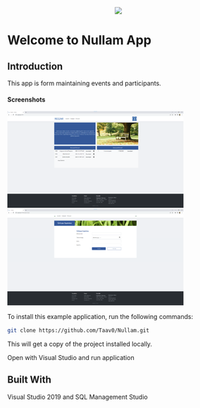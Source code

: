 <p align="center">
<img src="https://github.com/Shpakovsky94/checkify-app/blob/master/03-frontend/angular-checkify/src/assets/images/logo.png" width="300">
 </p>

# Welcome to Nullam App
 
## Introduction
 
This app is form maintaining events and participants.

#### Screenshots
 <p align="left">
      <img src="https://github.com/Taav0/Nullam/blob/master/readme/Avaleht.png" "Avaleht" width=400>
      <img src="https://github.com/Taav0/Nullam/blob/master/readme/addEvent.png" "Ürituse Lisamine" width=400>
 </p>
 
To install this example application, run the following commands:

```bash
git clone https://github.com/Taav0/Nullam.git
```
This will get a copy of the project installed locally.

Open with Visual Studio and run application

## Built With
Visual Studio 2019 and SQL Management Studio
